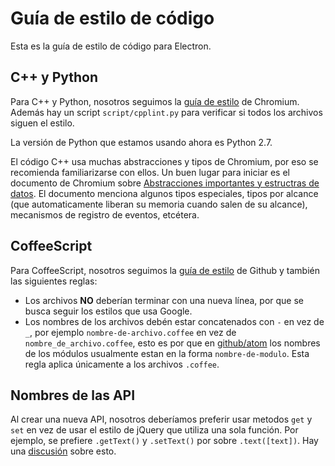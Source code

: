 # Guía de estilo de código

Esta es la guía de estilo de código para Electron.

## C++ y Python

Para C++ y Python, nosotros seguimos la [guía de estilo](http://www.chromium.org/developers/coding-style) de Chromium.
Además hay un script `script/cpplint.py` para verificar si todos los archivos
siguen el estilo.

La versión de Python que estamos usando ahora es Python 2.7.

El código C++ usa muchas abstracciones y tipos de Chromium, por eso
se recomienda familiarizarse con ellos. Un buen lugar para iniciar es
el documento de Chromium sobre [Abstracciones importantes y estructras de datos](https://www.chromium.org/developers/coding-style/important-abstractions-and-data-structures). El documento menciona algunos tipos especiales, tipos por alcance (que
automaticamente liberan su memoria cuando salen de su alcance), mecanismos de
registro de eventos, etcétera.

## CoffeeScript

Para CoffeeScript, nosotros seguimos la [guía de estilo](https://github.com/styleguide/javascript) de Github y también las
siguientes reglas:

* Los archivos **NO** deberían terminar con una nueva línea, por que se busca
  seguir los estilos que usa Google.
* Los nombres de los archivos debén estar concatenados con `-` en vez de `_`,
  por ejemplo `nombre-de-archivo.coffee` en vez de `nombre_de_archivo.coffee`,
  esto es por que en [github/atom](https://github.com/github/atom)
  los nombres de los módulos usualmente estan en la forma `nombre-de-modulo`.
  Esta regla aplica únicamente a los archivos `.coffee`.

## Nombres de las API

Al crear una nueva API, nosotros deberíamos preferir usar metodos `get` y `set`
en vez de usar el estilo de jQuery que utiliza una sola función. Por ejemplo,
se prefiere `.getText()` y `.setText()` por sobre `.text([text])`. Hay una
[discusión](https://github.com/electron/electron/issues/46) sobre esto.
